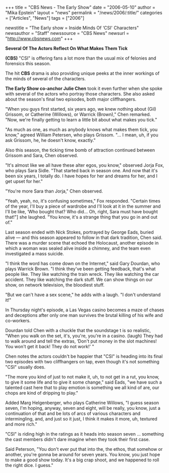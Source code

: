 +++
title = "CBS News - The Early Show"
date = "2006-05-10"
author = "Mika Epstein"
layout = "news"
permalink = "/news/2006/:title/"
categories = ["Articles", "News"]
tags = ["2006"]

newstitle = "The Early show = Inside Minds Of &#8216;CSI' Characters"
newsauthor = "Staff"
newssource = "CBS News"
newsurl = "http://www.cbsnews.com"
+++

**Several Of The Actors Reflect On What Makes Them Tick**

**(CBS)** "CSI" is offering fans a lot more than the usual mix of felonies and forensics this season. 

The hit **CBS** drama is also providing unique peeks at the inner workings of the minds of several of the characters. 

**The Early Show co-anchor Julie Chen** took it even further when she spoke with several of the actors who portray those characters. She also asked about the season's final two episodes, both major cliffhangers. 

"When you guys first started, six years ago, we knew nothing about (Gil) Grissom, or Catherine (Willows), or Warrick (Brown)," Chen remarked. "Now, we're finally getting to learn a little bit about what makes you tick." 

"As much as one, as much as anybody knows what makes them tick, you know," agreed William Petersen, who plays Grissom. "... I mean, uh, if you ask Grissom, he, he doesn't know, exactly." 

Also this season, the ticking time bomb of attraction continued between Grissom and Sara, Chen observed. 

"It's almost like we all have these alter egos, you know," observed Jorja Fox, who plays Sara Sidle. "That started back in season one. And now that it's been six years, I totally do. I have hopes for her and dreams for her, and I get upset for her." 

"You're more Sara than Jorja," Chen observed. 

"Yeah, yeah, no, it's confusing sometimes," Fox responded. "Certain times of the year, I'll buy a piece of wardrobe and I'll look at it in the summer and I'll be like, &#8216;Who bought that? Who did... Oh, right, Sara must have bought that!"] she laughed. "You know, it's a strange thing that you go in and out of." 

Last season ended with Nick Stokes, portrayed by George Eads, buried alive &#8212; and this season appeared to follow in that dark tradition, Chen said. There was a murder scene that echoed the Holocaust, another episode in which a woman was sealed alive inside a chimney, and the team even investigated a mass suicide. 

"I think the word has come down on the Internet," said Gary Dourdan, who plays Warrick Brown. "I think they've been getting feedback, that's what people like. They like watching the train wreck. They like watching the car accident. They like watching the dark stuff. We can show things on our show, on network television, the bloodiest stuff. 

"But we can't have a sex scene," he adds with a laugh. "I don't understand it!" 

In Thursday night's episode, a Las Vegas casino becomes a maze of chases and deceptions after only one man survives the brutal killing of his wife and co-workers. 

Dourdan told Chen with a chuckle that the soundstage t is so realistic, "When you walk on the set, it's, you're, you're in a casino. (laugh) They had to walk around and tell the extras, &#8216;Don't put money in the slot machines! You won't get it back! They do not work!' " 

Chen notes the actors couldn't be happier that "CSI" is heading into its final two episodes with two cliffhangers on tap, even though it's not something "CSI" usually does. 

"The more you kind of just to not make it, uh, to not get in a rut, you know, to give it some life and to give it some change," said Eads, "we have such a talented cast here that to play emotion is something we all kind of are, our chops are kind of dripping to play." 

Added Marg Helgenberger, who plays Catherine Willows, "I guess season seven, I'm hoping, anyway, seven and eight, will be really, you know, just a continuation of that and be lots of arcs of various characters and intermingling, and, and just so it just, I think it makes it more, uh, textured and more rich." 

"CSI" is riding high in the ratings as it heads into season seven ... something the cast members didn't dare imagine when they took their first case. 

Said Peterson, "You don't ever put that into the, the ethos, that somehow or another, you're gonna be around for seven years. You know, you just hope to make a good show today. It's a big crap shoot, and we happened to roll the right dice. I guess." 